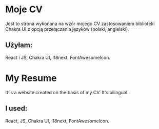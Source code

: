 # Moje CV

Jest to strona wykonana na wzór mojego CV zastosowaniem biblioteki Chakra UI z opcją przełączania języków (polski, angielski). 

## Użyłam:

React i JS, Chakra UI, i18next, FontAwesomeIcon.

# My Resume

It is a website created on the basis of my CV. It's bilingual. 

## I used:

React, JS,  Chakra UI, i18next, FontAwesomeIcon.
